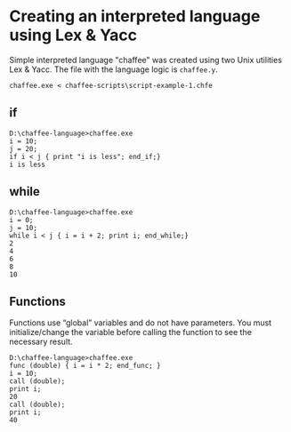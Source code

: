 # Creating an interpreted language using Lex & Yacc

Simple interpreted language "chaffee" was created using two Unix utilities Lex & Yacc. The file with the language logic is `chaffee.y`.


```
chaffee.exe < chaffee-scripts\script-example-1.chfe
```

## if
```
D:\chaffee-language>chaffee.exe
i = 10;
j = 20;
if i < j { print "i is less"; end_if;}
i is less
```
## while
```
D:\chaffee-language>chaffee.exe
i = 0;
j = 10;
while i < j { i = i + 2; print i; end_while;}
2
4
6
8
10
```
## Functions
Functions use “global” variables and do not have parameters. You must initialize/change the variable before calling the function to see the necessary result.
```
D:\chaffee-language>chaffee.exe
func (double) { i = i * 2; end_func; }
i = 10;
call (double);
print i;
20
call (double);
print i;       
40
```
